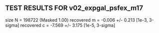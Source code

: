 TEST RESULTS FOR v02_expgal_psfex_m17
---------------------------------
size      N = 198722 (Masked 1.00)
recovered m = -0.006 +/- 0.213 [1e-3, 3-sigma]
recovered c = -7.569 +/- 3.175 [1e-5, 3-sigma]

